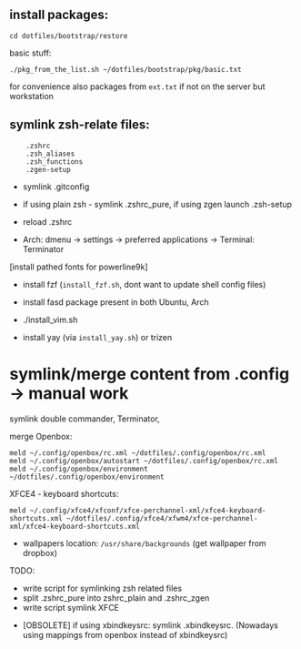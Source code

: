 ## install packages:
```
cd dotfiles/bootstrap/restore
```
basic stuff:
```
./pkg_from_the_list.sh ~/dotfiles/bootstrap/pkg/basic.txt
```
for convenience also packages from `ext.txt` if not on the server but workstation

## symlink zsh-relate files:
```
	.zshrc
	.zsh_aliases
	.zsh_functions
	.zgen-setup
```
* symlink .gitconfig

* if using plain zsh - symlink .zshrc_pure, if using zgen launch .zsh-setup
* reload .zshrc

* Arch: dmenu -> settings -> preferred applications -> Terminal: Terminator

[install pathed fonts for powerline9k]

* install fzf (`install_fzf.sh`, dont want to update shell config files)

* install fasd package present in both Ubuntu, Arch

* ./install_vim.sh
* install yay (via `install_yay.sh`) or trizen

# symlink/merge content from .config -> manual work
symlink double commander, Terminator,

merge Openbox:
```
meld ~/.config/openbox/rc.xml ~/dotfiles/.config/openbox/rc.xml
meld ~/.config/openbox/autostart ~/dotfiles/.config/openbox/rc.xml
meld ~/.config/openbox/environment ~/dotfiles/.config/openbox/environment
```
XFCE4 - keyboard shortcuts:
```
meld ~/.config/xfce4/xfconf/xfce-perchannel-xml/xfce4-keyboard-shortcuts.xml ~/dotfiles/.config/xfce4/xfwm4/xfce-perchannel-xml/xfce4-keyboard-shortcuts.xml
```

* wallpapers location: `/usr/share/backgrounds` (get wallpaper from dropbox)


TODO:
- write script for symlinking zsh related files
- split .zshrc_pure into zshrc_plain and .zshrc_zgen
- write script symlink XFCE

* [OBSOLETE] if using xbindkeysrc: symlink .xbindkeysrc. (Nowadays using mappings from openbox instead of xbindkeysrc)